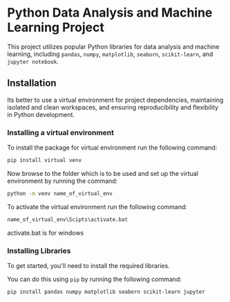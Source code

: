# Python Data Analysis and Machine Learning Project

This project utilizes popular Python libraries for data analysis and machine learning, including `pandas`, `numpy`, `matplotlib`, `seaborn`, `scikit-learn`, and `jupyter notebook`.

## Installation

Its better to use a virtual environment for project dependencies, maintaining isolated and clean workspaces, and ensuring reproducibility and flexibility in Python development. 

### Installing a virtual environment

To install the package for  virtual environment run the following command:

```sh
pip install virtual venv
```

Now browse to the folder which is to be used and set up the virtual environment by running the command:

```sh
python -m venv name_of_virtual_env
```

To activate the virtual environment run the following command:
```sh
name_of_virtual_env\Scipts\activate.bat
```
activate.bat is for windows


### Installing Libraries

To get started, you'll need to install the required libraries.

You can do this using `pip` by running the following command:

```sh
pip install pandas numpy matplotlib seaborn scikit-learn jupyter
```
